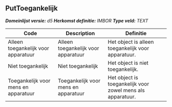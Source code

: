 ﻿## PutToegankelijk

*__Domeinlijst versie:__ d5*
*__Herkomst definitie:__ IMBOR*
*__Type veld:__ TEXT*

|__Code__ |__Description__ |__Definitie__	|
|	---	|	---	|   ---	| 
| Alleen toegankelijk voor apparatuur | Alleen toegankelijk voor apparatuur | Het object is alleen toegankelijk voor apparatuur. |
| Niet toegankelijk | Niet toegankelijk | Het object is niet toegankelijk. |
| Toegankelijk voor mens en apparatuur | Toegankelijk voor mens en apparatuur | Het object is toegankelijk voor zowel mens als apparatuur. |
